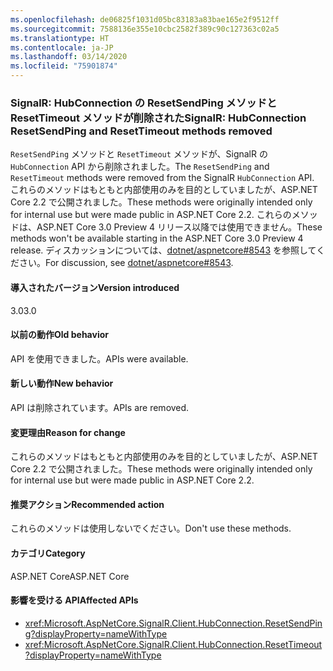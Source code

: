 ```yaml
---
ms.openlocfilehash: de06825f1031d05bc83183a83bae165e2f9512ff
ms.sourcegitcommit: 7588136e355e10cbc2582f389c90c127363c02a5
ms.translationtype: HT
ms.contentlocale: ja-JP
ms.lasthandoff: 03/14/2020
ms.locfileid: "75901874"
---
```

### <a name="signalr-hubconnection-resetsendping-and-resettimeout-methods-removed"></a><span data-ttu-id="2cee8-101">SignalR: HubConnection の ResetSendPing メソッドと ResetTimeout メソッドが削除された</span><span class="sxs-lookup"><span data-stu-id="2cee8-101">SignalR: HubConnection ResetSendPing and ResetTimeout methods removed</span></span>

<span data-ttu-id="2cee8-102">`ResetSendPing` メソッドと `ResetTimeout` メソッドが、SignalR の `HubConnection` API から削除されました。</span><span class="sxs-lookup"><span data-stu-id="2cee8-102">The `ResetSendPing` and `ResetTimeout` methods were removed from the SignalR `HubConnection` API.</span></span> <span data-ttu-id="2cee8-103">これらのメソッドはもともと内部使用のみを目的としていましたが、ASP.NET Core 2.2 で公開されました。</span><span class="sxs-lookup"><span data-stu-id="2cee8-103">These methods were originally intended only for internal use but were made public in ASP.NET Core 2.2.</span></span> <span data-ttu-id="2cee8-104">これらのメソッドは、ASP.NET Core 3.0 Preview 4 リリース以降では使用できません。</span><span class="sxs-lookup"><span data-stu-id="2cee8-104">These methods won't be available starting in the ASP.NET Core 3.0 Preview 4 release.</span></span> <span data-ttu-id="2cee8-105">ディスカッションについては、[dotnet/aspnetcore#8543](https://github.com/dotnet/aspnetcore/issues/8543) を参照してください。</span><span class="sxs-lookup"><span data-stu-id="2cee8-105">For discussion, see [dotnet/aspnetcore#8543](https://github.com/dotnet/aspnetcore/issues/8543).</span></span>

#### <a name="version-introduced"></a><span data-ttu-id="2cee8-106">導入されたバージョン</span><span class="sxs-lookup"><span data-stu-id="2cee8-106">Version introduced</span></span>

<span data-ttu-id="2cee8-107">3.0</span><span class="sxs-lookup"><span data-stu-id="2cee8-107">3.0</span></span>

#### <a name="old-behavior"></a><span data-ttu-id="2cee8-108">以前の動作</span><span class="sxs-lookup"><span data-stu-id="2cee8-108">Old behavior</span></span>

<span data-ttu-id="2cee8-109">API を使用できました。</span><span class="sxs-lookup"><span data-stu-id="2cee8-109">APIs were available.</span></span>

#### <a name="new-behavior"></a><span data-ttu-id="2cee8-110">新しい動作</span><span class="sxs-lookup"><span data-stu-id="2cee8-110">New behavior</span></span>

<span data-ttu-id="2cee8-111">API は削除されています。</span><span class="sxs-lookup"><span data-stu-id="2cee8-111">APIs are removed.</span></span>

#### <a name="reason-for-change"></a><span data-ttu-id="2cee8-112">変更理由</span><span class="sxs-lookup"><span data-stu-id="2cee8-112">Reason for change</span></span>

<span data-ttu-id="2cee8-113">これらのメソッドはもともと内部使用のみを目的としていましたが、ASP.NET Core 2.2 で公開されました。</span><span class="sxs-lookup"><span data-stu-id="2cee8-113">These methods were originally intended only for internal use but were made public in ASP.NET Core 2.2.</span></span>

#### <a name="recommended-action"></a><span data-ttu-id="2cee8-114">推奨アクション</span><span class="sxs-lookup"><span data-stu-id="2cee8-114">Recommended action</span></span>

<span data-ttu-id="2cee8-115">これらのメソッドは使用しないでください。</span><span class="sxs-lookup"><span data-stu-id="2cee8-115">Don't use these methods.</span></span>

#### <a name="category"></a><span data-ttu-id="2cee8-116">カテゴリ</span><span class="sxs-lookup"><span data-stu-id="2cee8-116">Category</span></span>

<span data-ttu-id="2cee8-117">ASP.NET Core</span><span class="sxs-lookup"><span data-stu-id="2cee8-117">ASP.NET Core</span></span>

#### <a name="affected-apis"></a><span data-ttu-id="2cee8-118">影響を受ける API</span><span class="sxs-lookup"><span data-stu-id="2cee8-118">Affected APIs</span></span>

- <xref:Microsoft.AspNetCore.SignalR.Client.HubConnection.ResetSendPing?displayProperty=nameWithType>
- <xref:Microsoft.AspNetCore.SignalR.Client.HubConnection.ResetTimeout?displayProperty=nameWithType>

<!--

#### Affected APIs

- `M:Microsoft.AspNetCore.SignalR.Client.HubConnection.ResetSendPing`
- `M:Microsoft.AspNetCore.SignalR.Client.HubConnection.ResetTimeout`

-->
